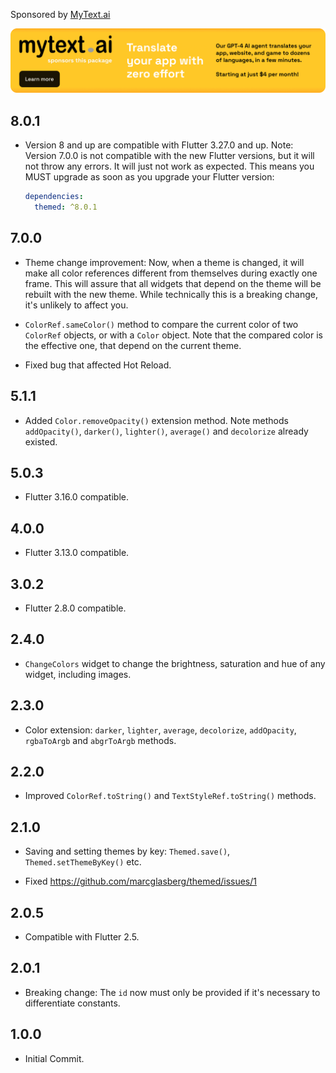 Sponsored by [MyText.ai](https://mytext.ai)

[![](./example/SponsoredByMyTextAi.png)](https://mytext.ai)

## 8.0.1

* Version 8 and up are compatible with Flutter 3.27.0 and up. Note: Version 7.0.0 is
  not compatible with the new Flutter versions, but it will not throw any errors. It will
  just not work as expected. This means you MUST upgrade as soon as you upgrade your
  Flutter version:

  ```yaml
  dependencies:
    themed: ^8.0.1
  ``` 

## 7.0.0

* Theme change improvement: Now, when a theme is changed, it will make all color
  references different from themselves during exactly one frame. This will assure
  that all widgets that depend on the theme will be rebuilt with the new theme.
  While technically this is a breaking change, it's unlikely to affect you.

* `ColorRef.sameColor()` method to compare the current color of two `ColorRef` objects,
  or with a `Color` object. Note that the compared color is the effective one, that
  depend on the current theme.

* Fixed bug that affected Hot Reload.

## 5.1.1

* Added `Color.removeOpacity()` extension method.
  Note methods `addOpacity()`, `darker()`, `lighter()`, `average()` and `decolorize`
  already existed.

## 5.0.3

* Flutter 3.16.0 compatible.

## 4.0.0

* Flutter 3.13.0 compatible.

## 3.0.2

* Flutter 2.8.0 compatible.

## 2.4.0

* `ChangeColors` widget to change the brightness, saturation and hue of any widget,
  including images.

## 2.3.0

* Color extension: `darker`, `lighter`, `average`, `decolorize`, `addOpacity`,
  `rgbaToArgb` and `abgrToArgb` methods.

## 2.2.0

* Improved `ColorRef.toString()` and `TextStyleRef.toString()` methods.

## 2.1.0

* Saving and setting themes by key: `Themed.save()`, `Themed.setThemeByKey()` etc.

* Fixed https://github.com/marcglasberg/themed/issues/1

## 2.0.5

* Compatible with Flutter 2.5.

## 2.0.1

* Breaking change: The `id` now must only be provided if it's necessary to differentiate
  constants.

## 1.0.0

* Initial Commit.
